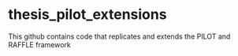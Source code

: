 # thesis_pilot_extensions
This github contains code that replicates and extends the PILOT and RAFFLE framework
